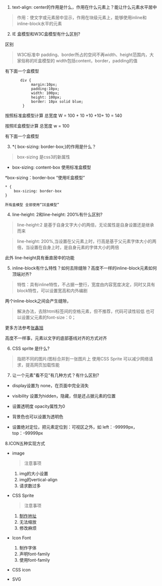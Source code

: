 1. text-align: center的作用是什么，作用在什么元素上？能让什么元素水平居中

> 作用：使文字或元素居中显示，作用在块级元素上，能够使用inline和inline-block水平的元素

2. IE 盒模型和W3C盒模型有什么区别?

区别

> W3C标准中 padding、border所占的空间不再width、height范围内，大家俗称的IE盒模型的 width包括content，border，padding的值

有下面一个盒模型
 
 ```
        div {
             margin:10px;
             padding:10px;
             width: 100px;
             height: 100px;
             border: 10px solid blue;
         }
 ```
 
 按照标准盒模型计算 总宽度 W = 100 + 10 +10 +10+ 10 = 140
 
 按照IE盒模型计算 总宽度 w = 100



有下面一个盒模型


3. *{ box-sizing: border-box;}的作用是什么？

> box-sizing 是css3的新属性

* box-sizing: content-box  使用标准盒模型

*box-sizing：border-box  “使用IE盒模型”

```
* {
    box-sizing: border-box
}

所有盒模型 全部使用“IE盒模型”
```


4. line-height: 2和line-height: 200%有什么区别?

> line-height:2  是基于自身文字大小的两倍，无论属性是自身设置还是继承而来

> line-height: 200%,当设置在父元素上时，行高是基于父元素字体大小的两倍，当设置在自身上时，是自身元素的字体大小的两倍


此外 line-height具有垂直居中的功能

5. inline-block有什么特性？如何去除缝隙？高度不一样的inline-block元素如何顶端对齐?

> 特性：具有inline特性，不占据一整行，宽度由内容宽度决定，同时又具有block特性，可以设置宽高和内外编剧

两个inline-block之间会产生缝隙，

> 解决办法，去除html标签间的空格元素，但不推荐，代码可读性较低
> 也可以设置父元素的font-size：0；

更多方法参考[张鑫旭](http://www.zhangxinxu.com/wordpress/2012/04/inline-block-space-remove-%E5%8E%BB%E9%99%A4%E9%97%B4%E8%B7%9D/)

高度不一样事，元素以文字的底部基线对齐的方式对齐


6. CSS sprite 是什么?

> 指把不同的图片/图标合并到一张图片上
> 使用CSS Sprite 可以减少网络请求，提高网页加载性能


7. 让一个元素"看不见"有几种方式？有什么区别?

* display设置为 none，在页面中完全消失
* visibility 设置为hidden，隐藏，但是还占据元素的位置

* 设置透明度 opacity属性为0

* 背景色也可以设置为透明色

* 设置绝对定位，把元素定位到：可视区之外，如 left：-99999px，top：-99999px


8.ICON五种实现方式

* image
  > 注意事项
    
    1. img的大小设置
    2. img的vertical-align
    3. 请求数过多

* CSS Sprite
  >注意事项
    1. [制作地址](https://www.toptal.com/developers/css/sprite-generator)
    2. 无法缩放
    3. 修改麻烦
* Icon Font
    1. 制作字体
    2. 声明font-family
    3. 使用font-family
* CSS icon

* SVG
